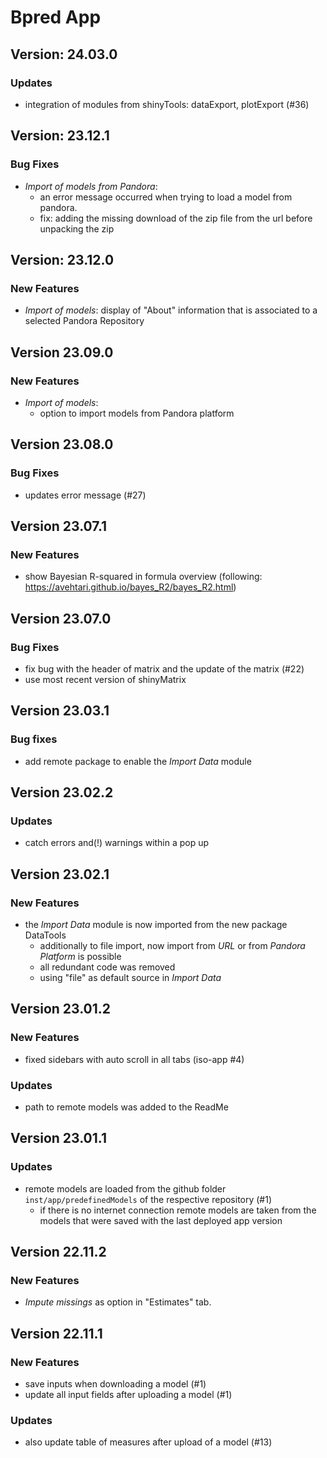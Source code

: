 # Bpred App

## Version: 24.03.0

### Updates
- integration of modules from shinyTools: dataExport, plotExport (#36)

## Version: 23.12.1

### Bug Fixes
- _Import of models from Pandora_: 
  - an error message occurred when trying to load a model from pandora.
  - fix: adding the missing download of the zip file from the url before unpacking the zip

## Version: 23.12.0

### New Features
- _Import of models_: display of "About" information that is associated to a selected Pandora 
  Repository

## Version 23.09.0

### New Features
- _Import of models_:
  - option to import models from Pandora platform

## Version 23.08.0

### Bug Fixes
- updates error message (#27)

## Version 23.07.1

### New Features
- show Bayesian R-squared in formula overview (following: https://avehtari.github.io/bayes_R2/bayes_R2.html)

## Version 23.07.0

### Bug Fixes
- fix bug with the header of matrix and the update of the matrix (#22)
- use most recent version of shinyMatrix

## Version 23.03.1

### Bug fixes
- add remote package to enable the _Import Data_ module

## Version 23.02.2

### Updates
- catch errors and(!) warnings within a pop up

## Version 23.02.1

### New Features
- the _Import Data_ module is now imported from the new package DataTools 
  - additionally to file import, now import from _URL_ or from _Pandora Platform_ is possible
  - all redundant code was removed
  - using "file" as default source in _Import Data_

## Version 23.01.2

### New Features
- fixed sidebars with auto scroll in all tabs (iso-app #4)

### Updates
- path to remote models was added to the ReadMe 

## Version 23.01.1

### Updates
- remote models are loaded from the github folder `inst/app/predefinedModels` of the respective 
repository (#1)
  - if there is no internet connection remote models are taken from the models that were saved with
  the last deployed app version

## Version 22.11.2

### New Features
- _Impute missings_ as option in "Estimates" tab.

## Version 22.11.1

### New Features
- save inputs when downloading a model (#1)
- update all input fields after uploading a model (#1)

### Updates
- also update table of measures after upload of a model (#13)
